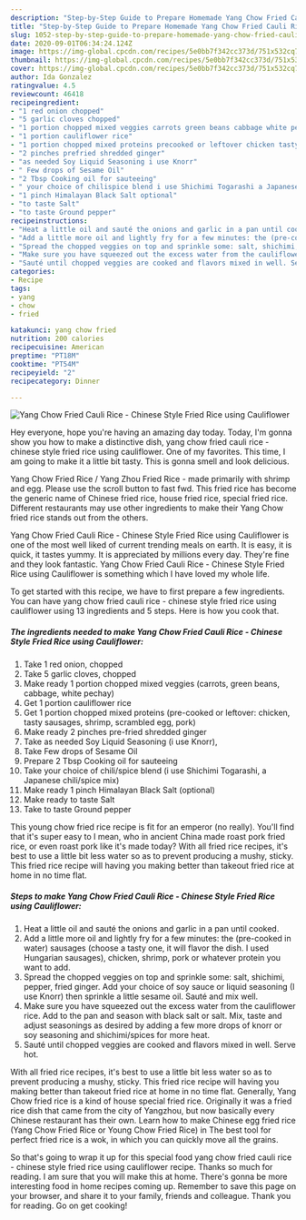 ```yaml
---
description: "Step-by-Step Guide to Prepare Homemade Yang Chow Fried Cauli Rice - Chinese Style Fried Rice using Cauliflower"
title: "Step-by-Step Guide to Prepare Homemade Yang Chow Fried Cauli Rice - Chinese Style Fried Rice using Cauliflower"
slug: 1052-step-by-step-guide-to-prepare-homemade-yang-chow-fried-cauli-rice-chinese-style-fried-rice-using-cauliflower
date: 2020-09-01T06:34:24.124Z
image: https://img-global.cpcdn.com/recipes/5e0bb7f342cc373d/751x532cq70/yang-chow-fried-cauli-rice-chinese-style-fried-rice-using-cauliflower-recipe-main-photo.jpg
thumbnail: https://img-global.cpcdn.com/recipes/5e0bb7f342cc373d/751x532cq70/yang-chow-fried-cauli-rice-chinese-style-fried-rice-using-cauliflower-recipe-main-photo.jpg
cover: https://img-global.cpcdn.com/recipes/5e0bb7f342cc373d/751x532cq70/yang-chow-fried-cauli-rice-chinese-style-fried-rice-using-cauliflower-recipe-main-photo.jpg
author: Ida Gonzalez
ratingvalue: 4.5
reviewcount: 46418
recipeingredient:
- "1 red onion chopped"
- "5 garlic cloves chopped"
- "1 portion chopped mixed veggies carrots green beans cabbage white pechay"
- "1 portion cauliflower rice"
- "1 portion chopped mixed proteins precooked or leftover chicken tasty sausages shrimp scrambled egg pork"
- "2 pinches prefried shredded ginger"
- "as needed Soy Liquid Seasoning i use Knorr"
- " Few drops of Sesame Oil"
- "2 Tbsp Cooking oil for sauteeing"
- " your choice of chilispice blend i use Shichimi Togarashi a Japanese chilispice mix"
- "1 pinch Himalayan Black Salt optional"
- "to taste Salt"
- "to taste Ground pepper"
recipeinstructions:
- "Heat a little oil and sauté the onions and garlic in a pan until cooked."
- "Add a little more oil and lightly fry for a few minutes: the (pre-cooked in water) sausages (choose a tasty one, it will flavor the dish. I used Hungarian sausages), chicken, shrimp, pork or whatever protein you want to add."
- "Spread the chopped veggies on top and sprinkle some: salt, shichimi, pepper, fried ginger. Add your choice of soy sauce or liquid seasoning (I use Knorr) then sprinkle a little sesame oil. Sauté and mix well."
- "Make sure you have squeezed out the excess water from the cauliflower rice. Add to the pan and season with black salt or salt. Mix, taste and adjust seasonings as desired by adding a few more drops of knorr or soy seasoning and shichimi/spices for more heat."
- "Sauté until chopped veggies are cooked and flavors mixed in well. Serve hot."
categories:
- Recipe
tags:
- yang
- chow
- fried

katakunci: yang chow fried 
nutrition: 200 calories
recipecuisine: American
preptime: "PT18M"
cooktime: "PT54M"
recipeyield: "2"
recipecategory: Dinner

---
```



![Yang Chow Fried Cauli Rice - Chinese Style Fried Rice using Cauliflower](https://img-global.cpcdn.com/recipes/5e0bb7f342cc373d/751x532cq70/yang-chow-fried-cauli-rice-chinese-style-fried-rice-using-cauliflower-recipe-main-photo.jpg)

Hey everyone, hope you're having an amazing day today. Today, I'm gonna show you how to make a distinctive dish, yang chow fried cauli rice - chinese style fried rice using cauliflower. One of my favorites. This time, I am going to make it a little bit tasty. This is gonna smell and look delicious.

Yang Chow Fried Rice / Yang Zhou Fried Rice - made primarily with shrimp and egg. Please use the scroll button to fast fwd. This fried rice has become the generic name of Chinese fried rice, house fried rice, special fried rice. Different restaurants may use other ingredients to make their Yang Chow fried rice stands out from the others.

Yang Chow Fried Cauli Rice - Chinese Style Fried Rice using Cauliflower is one of the most well liked of current trending meals on earth. It is easy, it is quick, it tastes yummy. It is appreciated by millions every day. They're fine and they look fantastic. Yang Chow Fried Cauli Rice - Chinese Style Fried Rice using Cauliflower is something which I have loved my whole life.


To get started with this recipe, we have to first prepare a few ingredients. You can have yang chow fried cauli rice - chinese style fried rice using cauliflower using 13 ingredients and 5 steps. Here is how you cook that.

<!--inarticleads1-->

##### The ingredients needed to make Yang Chow Fried Cauli Rice - Chinese Style Fried Rice using Cauliflower:

1. Take 1 red onion, chopped
1. Take 5 garlic cloves, chopped
1. Make ready 1 portion chopped mixed veggies (carrots, green beans, cabbage, white pechay)
1. Get 1 portion cauliflower rice
1. Get 1 portion chopped mixed proteins (pre-cooked or leftover: chicken, tasty sausages, shrimp, scrambled egg, pork)
1. Make ready 2 pinches pre-fried shredded ginger
1. Take as needed Soy Liquid Seasoning (i use Knorr),
1. Take  Few drops of Sesame Oil
1. Prepare 2 Tbsp Cooking oil for sauteeing
1. Take  your choice of chili/spice blend (i use Shichimi Togarashi, a Japanese chili/spice mix)
1. Make ready 1 pinch Himalayan Black Salt (optional)
1. Make ready to taste Salt
1. Take to taste Ground pepper


This young chow fried rice recipe is fit for an emperor (no really). You&#39;ll find that it&#39;s super easy to I mean, who in ancient China made roast pork fried rice, or even roast pork like it&#39;s made today? With all fried rice recipes, it&#39;s best to use a little bit less water so as to prevent producing a mushy, sticky. This fried rice recipe will having you making better than takeout fried rice at home in no time flat. 

<!--inarticleads2-->

##### Steps to make Yang Chow Fried Cauli Rice - Chinese Style Fried Rice using Cauliflower:

1. Heat a little oil and sauté the onions and garlic in a pan until cooked.
1. Add a little more oil and lightly fry for a few minutes: the (pre-cooked in water) sausages (choose a tasty one, it will flavor the dish. I used Hungarian sausages), chicken, shrimp, pork or whatever protein you want to add.
1. Spread the chopped veggies on top and sprinkle some: salt, shichimi, pepper, fried ginger. Add your choice of soy sauce or liquid seasoning (I use Knorr) then sprinkle a little sesame oil. Sauté and mix well.
1. Make sure you have squeezed out the excess water from the cauliflower rice. Add to the pan and season with black salt or salt. Mix, taste and adjust seasonings as desired by adding a few more drops of knorr or soy seasoning and shichimi/spices for more heat.
1. Sauté until chopped veggies are cooked and flavors mixed in well. Serve hot.


With all fried rice recipes, it&#39;s best to use a little bit less water so as to prevent producing a mushy, sticky. This fried rice recipe will having you making better than takeout fried rice at home in no time flat. Generally, Yang Chow fried rice is a kind of house special fried rice. Originally it was a fried rice dish that came from the city of Yangzhou, but now basically every Chinese restaurant has their own. Learn how to make Chinese egg fried rice (Yang Chow Fried Rice or Young Chow Fried Rice) in The best tool for perfect fried rice is a wok, in which you can quickly move all the grains. 

So that's going to wrap it up for this special food yang chow fried cauli rice - chinese style fried rice using cauliflower recipe. Thanks so much for reading. I am sure that you will make this at home. There's gonna be more interesting food in home recipes coming up. Remember to save this page on your browser, and share it to your family, friends and colleague. Thank you for reading. Go on get cooking!
